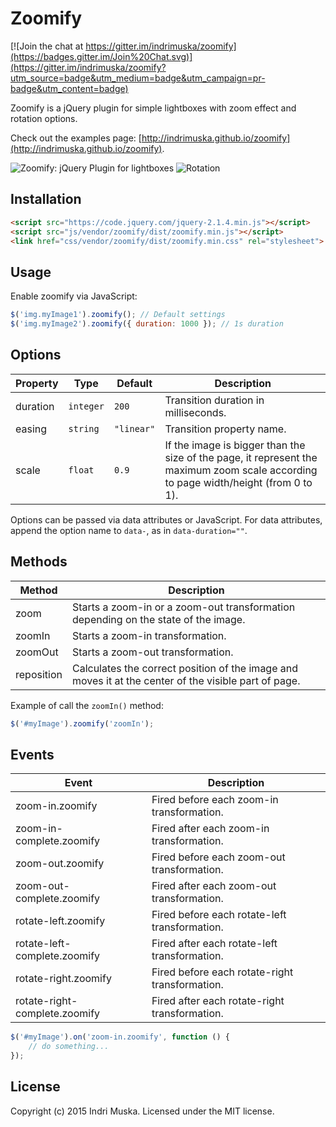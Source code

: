 # Zoomify

[![Join the chat at https://gitter.im/indrimuska/zoomify](https://badges.gitter.im/Join%20Chat.svg)](https://gitter.im/indrimuska/zoomify?utm_source=badge&utm_medium=badge&utm_campaign=pr-badge&utm_content=badge)

Zoomify is a jQuery plugin for simple lightboxes with zoom effect and rotation options.

Check out the examples page: [http://indrimuska.github.io/zoomify](http://indrimuska.github.io/zoomify).

![Zoomify: jQuery Plugin for lightboxes](http://indrimuska.github.io/zoomify/img/zoomify-preview.png)
![Rotation](https://github.com/user-attachments/assets/b395c8ed-a9d7-4187-835b-5b0a36d99180)

## Installation

```html
<script src="https://code.jquery.com/jquery-2.1.4.min.js"></script>
<script src="js/vendor/zoomify/dist/zoomify.min.js"></script>
<link href="css/vendor/zoomify/dist/zoomify.min.css" rel="stylesheet">
```

## Usage

Enable zoomify via JavaScript:

```javascript
$('img.myImage1').zoomify(); // Default settings
$('img.myImage2').zoomify({ duration: 1000 }); // 1s duration
```

## Options

Property | Type | Default | Description
---|---|---|---
duration | `integer` | `200` | Transition duration in milliseconds.
easing | `string` | `"linear"` | Transition property name.
scale | `float` | `0.9` | If the image is bigger than the size of the page, it represent the maximum zoom scale according to page width/height (from 0 to 1).

Options can be passed via data attributes or JavaScript. For data attributes, append the option name to `data-`, as in `data-duration=""`.

## Methods

Method | Description
---|---
zoom | Starts a zoom-in or a zoom-out transformation depending on the state of the image.
zoomIn | Starts a zoom-in transformation.
zoomOut | Starts a zoom-out transformation.
reposition | Calculates the correct position of the image and moves it at the center of the visible part of page.

Example of call the `zoomIn()` method:
```javascript
$('#myImage').zoomify('zoomIn');
```

## Events

Event | Description
---|---
zoom-in.zoomify | Fired before each zoom-in transformation.
zoom-in-complete.zoomify | Fired after each zoom-in transformation.
zoom-out.zoomify | Fired before each zoom-out transformation.
zoom-out-complete.zoomify | Fired after each zoom-out transformation.
rotate-left.zoomify | Fired before each rotate-left transformation.
rotate-left-complete.zoomify | Fired after each rotate-left transformation.
rotate-right.zoomify | Fired before each rotate-right transformation.
rotate-right-complete.zoomify | Fired after each rotate-right transformation.

```javascript
$('#myImage').on('zoom-in.zoomify', function () {
    // do something...
});
```

## License

Copyright (c) 2015 Indri Muska. Licensed under the MIT license.
